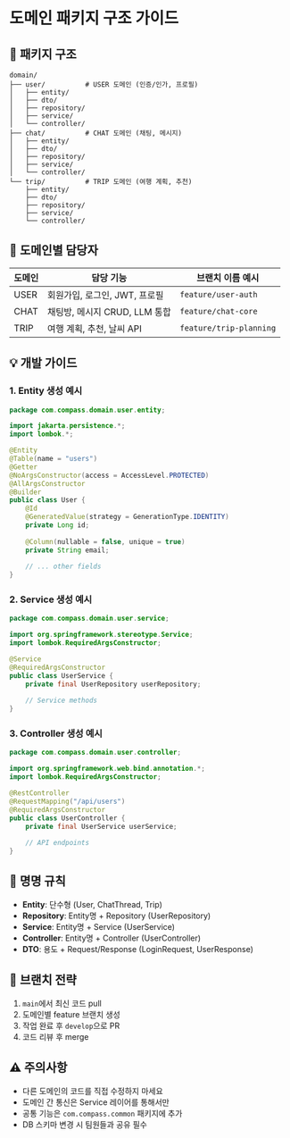 # 도메인 패키지 구조 가이드

## 📁 패키지 구조

```
domain/
├── user/          # USER 도메인 (인증/인가, 프로필)
│   ├── entity/
│   ├── dto/
│   ├── repository/
│   ├── service/
│   └── controller/
├── chat/          # CHAT 도메인 (채팅, 메시지)
│   ├── entity/
│   ├── dto/
│   ├── repository/
│   ├── service/
│   └── controller/
└── trip/          # TRIP 도메인 (여행 계획, 추천)
    ├── entity/
    ├── dto/
    ├── repository/
    ├── service/
    └── controller/
```

## 🎯 도메인별 담당자

| 도메인 | 담당 기능 | 브랜치 이름 예시 |
|--------|-----------|------------------|
| USER | 회원가입, 로그인, JWT, 프로필 | `feature/user-auth` |
| CHAT | 채팅방, 메시지 CRUD, LLM 통합 | `feature/chat-core` |
| TRIP | 여행 계획, 추천, 날씨 API | `feature/trip-planning` |

## 💡 개발 가이드

### 1. Entity 생성 예시
```java
package com.compass.domain.user.entity;

import jakarta.persistence.*;
import lombok.*;

@Entity
@Table(name = "users")
@Getter
@NoArgsConstructor(access = AccessLevel.PROTECTED)
@AllArgsConstructor
@Builder
public class User {
    @Id
    @GeneratedValue(strategy = GenerationType.IDENTITY)
    private Long id;
    
    @Column(nullable = false, unique = true)
    private String email;
    
    // ... other fields
}
```

### 2. Service 생성 예시
```java
package com.compass.domain.user.service;

import org.springframework.stereotype.Service;
import lombok.RequiredArgsConstructor;

@Service
@RequiredArgsConstructor
public class UserService {
    private final UserRepository userRepository;
    
    // Service methods
}
```

### 3. Controller 생성 예시
```java
package com.compass.domain.user.controller;

import org.springframework.web.bind.annotation.*;
import lombok.RequiredArgsConstructor;

@RestController
@RequestMapping("/api/users")
@RequiredArgsConstructor
public class UserController {
    private final UserService userService;
    
    // API endpoints
}
```

## 📝 명명 규칙

- **Entity**: 단수형 (User, ChatThread, Trip)
- **Repository**: Entity명 + Repository (UserRepository)
- **Service**: Entity명 + Service (UserService)
- **Controller**: Entity명 + Controller (UserController)
- **DTO**: 용도 + Request/Response (LoginRequest, UserResponse)

## 🔄 브랜치 전략

1. `main`에서 최신 코드 pull
2. 도메인별 feature 브랜치 생성
3. 작업 완료 후 `develop`으로 PR
4. 코드 리뷰 후 merge

## ⚠️ 주의사항

- 다른 도메인의 코드를 직접 수정하지 마세요
- 도메인 간 통신은 Service 레이어를 통해서만
- 공통 기능은 `com.compass.common` 패키지에 추가
- DB 스키마 변경 시 팀원들과 공유 필수